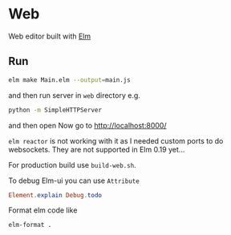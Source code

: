 # Web

Web editor built with [Elm](https://elm-lang.org/)

## Run
```bash
elm make Main.elm --output=main.js
```
and then run server in `web` directory e.g.
```bash
python -m SimpleHTTPServer
```
and then open Now go to [http://localhost:8000/](http://localhost:8000/)

`elm reactor` is not working with it as I needed custom ports to do websockets.
They are not supported in Elm 0.19 yet...

For production build use `build-web.sh`.

To debug Elm-ui you can use `Attribute`
```elm
Element.explain Debug.todo
```

Format elm code like
```bash
elm-format .
```
